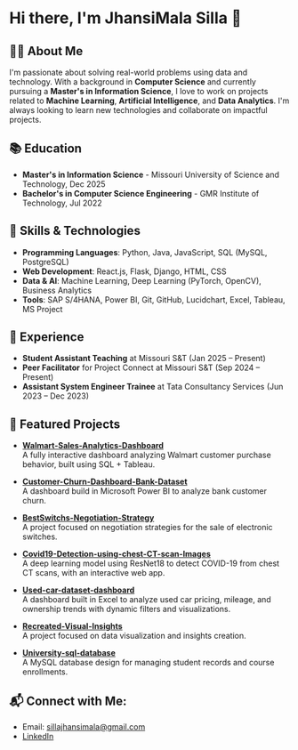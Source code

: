 # Hi there, I'm JhansiMala Silla 👋

## 👨‍💻 About Me
I'm passionate about solving real-world problems using data and technology. With a background in **Computer Science** and currently pursuing a **Master's in Information Science**, I love to work on projects related to **Machine Learning**, **Artificial Intelligence**, and **Data Analytics**. I'm always looking to learn new technologies and collaborate on impactful projects.

## 📚 Education
- **Master's in Information Science** - Missouri University of Science and Technology, Dec 2025  
- **Bachelor's in Computer Science Engineering** - GMR Institute of Technology, Jul 2022

## 🔧 Skills & Technologies
- **Programming Languages**: Python, Java, JavaScript, SQL (MySQL, PostgreSQL)
- **Web Development**: React.js, Flask, Django, HTML, CSS
- **Data & AI**: Machine Learning, Deep Learning (PyTorch, OpenCV), Business Analytics
- **Tools**: SAP S/4HANA, Power BI, Git, GitHub, Lucidchart, Excel, Tableau, MS Project

## 💼 Experience
- **Student Assistant Teaching** at Missouri S&T (Jan 2025 – Present)
- **Peer Facilitator** for Project Connect at Missouri S&T (Sep 2024 – Present)
- **Assistant System Engineer Trainee** at Tata Consultancy Services (Jun 2023 – Dec 2023)

## 📂 Featured Projects
- **[Walmart-Sales-Analytics-Dashboard](https://github.com/sillajhansimala/Walmart-Sales-Analytics-Dashboard)**  
  A fully interactive dashboard analyzing Walmart customer purchase behavior, built using SQL + Tableau.
  
- **[Customer-Churn-Dashboard-Bank-Dataset](https://github.com/sillajhansimala/Customer-Churn-Dashboard-Bank-Dataset)**  
  A dashboard build in Microsoft Power BI to analyze bank customer churn.

- **[BestSwitchs-Negotiation-Strategy](https://github.com/sillajhansimala/BestSwitchs-Negotiation-Strategy)**  
  A project focused on negotiation strategies for the sale of electronic switches.
  
- **[Covid19-Detection-using-chest-CT-scan-Images](https://github.com/sillajhansimala/Covid19-Detection-using-chest-CT-scan-Images)**  
  A deep learning model using ResNet18 to detect COVID-19 from chest CT scans, with an interactive web app.
  
- **[Used-car-dataset-dashboard](https://github.com/sillajhansimala/Used-car-dataset-dashboard)**  
  A dashboard built in Excel to analyze used car pricing, mileage, and ownership trends with dynamic filters and visualizations.

- **[Recreated-Visual-Insights](https://github.com/sillajhansimala/Recreated-Visual-Insights)**  
  A project focused on data visualization and insights creation.

- **[University-sql-database](https://github.com/sillajhansimala/University-sql-database)**  
  A MySQL database design for managing student records and course enrollments.

## 📬 Connect with Me:
- Email: [sillajhansimala@gmail.com](mailto:sillajhansimala@gmail.com)
- [LinkedIn](https://www.linkedin.com/in/jhansimala/)
